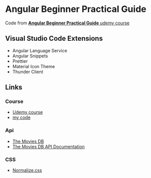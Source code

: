 # Angular Beginner Practical Guide

Code from [**Angular Beginner Practical Guide** udemy course](https://www.udemy.com/course/angular-beginner-practical-guide/)

## Visual Studio Code Extensions

- Angular Language Service
- Angular Snippets
- Prettier
- Material Icon Theme
- Thunder Client

## Links

### Course

- [Udemy course](https://www.udemy.com/course/angular-beginner-practical-guide/)
- [my code](https://github.com/agedito/udemy-angular-beginner-practical-guide/)

### Api

- [The Movies DB](https://www.themoviedb.org/)
- [The Movies DB API Documentation](https://developers.themoviedb.org/)

### CSS

- [Normalize.css](https://necolas.github.io/normalize.css/)
